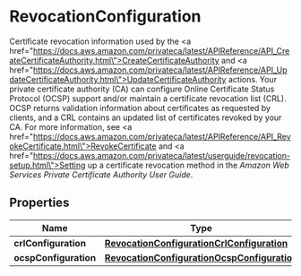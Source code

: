 

# RevocationConfiguration

Certificate revocation information used by the <a href=\"https://docs.aws.amazon.com/privateca/latest/APIReference/API_CreateCertificateAuthority.html\">CreateCertificateAuthority</a> and <a href=\"https://docs.aws.amazon.com/privateca/latest/APIReference/API_UpdateCertificateAuthority.html\">UpdateCertificateAuthority</a> actions. Your private certificate authority (CA) can configure Online Certificate Status Protocol (OCSP) support and/or maintain a certificate revocation list (CRL). OCSP returns validation information about certificates as requested by clients, and a CRL contains an updated list of certificates revoked by your CA. For more information, see <a href=\"https://docs.aws.amazon.com/privateca/latest/APIReference/API_RevokeCertificate.html\">RevokeCertificate</a> and <a href=\"https://docs.aws.amazon.com/privateca/latest/userguide/revocation-setup.html\">Setting up a certificate revocation method</a> in the <i>Amazon Web Services Private Certificate Authority User Guide</i>.

## Properties

| Name | Type | Description | Notes |
|------------ | ------------- | ------------- | -------------|
|**crlConfiguration** | [**RevocationConfigurationCrlConfiguration**](RevocationConfigurationCrlConfiguration.md) |  |  [optional] |
|**ocspConfiguration** | [**RevocationConfigurationOcspConfiguration**](RevocationConfigurationOcspConfiguration.md) |  |  [optional] |



